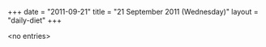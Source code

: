 +++
date = "2011-09-21"
title = "21 September 2011 (Wednesday)"
layout = "daily-diet"
+++

\<no entries\>